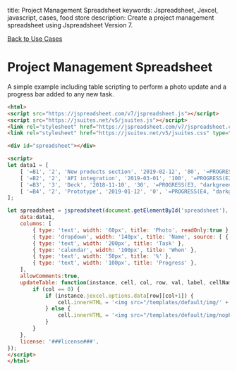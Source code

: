 title: Project Management Spreadsheet
keywords: Jspreadsheet, Jexcel, javascript, cases, food store
description: Create a project management spreadsheet using Jspreadsheet Version 7.

[Back to Use Cases](/docs/v7/examples "Back to the use examples section")

# Project Management Spreadsheet

A simple example including table scripting to perform a photo update and a progress bar added to any new task.

```html
<html>
<script src="https://jspreadsheet.com/v7/jspreadsheet.js"></script>
<script src="https://jsuites.net/v5/jsuites.js"></script>
<link rel="stylesheet" href="https://jspreadsheet.com/v7/jspreadsheet.css" type="text/css" />
<link rel="stylesheet" href="https://jsuites.net/v5/jsuites.css" type="text/css" />

<div id="spreadsheet"></div>

<script>
let data1 = [
    [ '=B1', '2', 'New products section', '2019-02-12', '80', '=PROGRESS(E1, "darkgreen")' ],
    [ '=B2', '2', 'API integration', '2019-03-01', '100', '=PROGRESS(E2, "darkgreen")' ],
    [ '=B3', '3', 'Deck', '2018-11-10', '30', '=PROGRESS(E3, "darkgreen")' ],
    [ '=B4', '2', 'Prototype', '2019-01-12', '0', '=PROGRESS(E4, "darkgreen")' ],
];

let spreadsheet = jspreadsheet(document.getElementById('spreadsheet'), {
    data:data1,
    columns: [
        { type: 'text', width: '60px', title: 'Photo', readOnly:true },
        { type: 'dropdown', width: '140px', title: 'Name', source: [ { id:'2', name: 'Jorge'}, { id:'7359', name: 'Cosme Sergio' }] },
        { type: 'text', width: '200px', title: 'Task' },
        { type: 'calendar', width: '100px', title: 'When' },
        { type: 'text', width: '50px', title: '%' },
        { type: 'text', width: '100px', title: 'Progress' },
    ],
    allowComments:true,
    updateTable: function(instance, cell, col, row, val, label, cellName) {
        if (col == 0) {
            if (instance.jexcel.options.data[row][col+1]) {
                cell.innerHTML = '<img src="/templates/default/img/' + instance.jexcel.options.data[row][col+1] + '.jpg" style="width:24px;border-radius:16px">';
            } else {
                cell.innerHTML = '<img src="/templates/default/img/nophoto.jpg" style="width:24px;border-radius:16px">';
            }
        }
    },
    license: '###license###',
});
</script>
</html>
```
